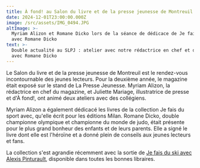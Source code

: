 ```yaml
---
title: À fond! au Salon du livre et de la presse jeunesse de Montreuil 2024
date: 2024-12-01T23:00:00.000Z
image: /src/assets/IMG_0494.JPG
altImage: >-
  Myriam Alizon et Romane Dicko lors de la séance de dédicace de Je fais du judo
  avec Romane Dicko
text: >-
  Double actualité au SLPJ : atelier avec notre rédactrice en chef et dédicace
  avec Romane Dicko
---
```


Le Salon du livre et de la presse jeunesse de Montreuil est le rendez-vous incontournable des jeunes lecteurs. Pour la deuxième année, le magazine était exposé sur le stand de La Presse Jeunesse. Myriam Alizon, la rédactrice en chef du magazine, et Juliette Mariage, illustratrice de presse et d'À fond!, ont animé deux ateliers avec des collégiens. 

Myriam Alizon a également dédicacé les livres de la collection Je fais du sport avec, qu'elle écrit pour les éditions Milan. Romane Dicko, double championne olympique et championne du monde de judo, était présente pour le plus grand bonheur des enfants et de leurs parents. Elle a signé le livre dont elle est l'héroïne et a donné plein de conseils aux jeunes lecteurs et fans.

La collection s'est agrandie récemment avec la sortie de [Je fais du ski avec Alexis Pinturault](https://www.editionsmilan.com/livres/84701-je-fais-du-ski-avec-alexis-pinturault/), disponible dans toutes les bonnes libraires.
